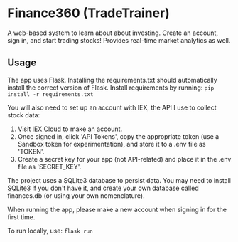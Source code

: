# Finance360 (TradeTrainer)

A web-based system to learn about about investing. Create an account, sign in, and start trading stocks! Provides real-time market analytics as well.

## Usage
The app uses Flask. Installing the requirements.txt should automatically install the correct version of Flask. Install requirements by running:
```pip install -r requirements.txt```

You will also need to set up an account with IEX, the API I use to collect stock data: 
1. Visit [IEX Cloud](iexcloud.io/cloud-login#/register/) to make an account.
2. Once signed in, click 'API Tokens', copy the appropriate token (use a Sandbox token for experimentation), and store it to a .env file as 'TOKEN'.
3. Create a secret key for your app (not API-related) and place it in the .env file as 'SECRET_KEY'.

The project uses a SQLite3 database to persist data. You may need to install [SQLite3](https://www.tutorialspoint.com/sqlite/sqlite_installation.htm) if you don't have it, and create your own database called finances.db (or using your own nomenclature).

When running the app, please make a new account when signing in for the first time.

To run locally, use:
```flask run```
